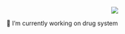 <p align = 'center'>
  <img
    src="https://github-readme-stats.vercel.app/api?username=MerlotSVK&show_icons=true&theme=light"
  />

🔭 I’m currently working on drug system

